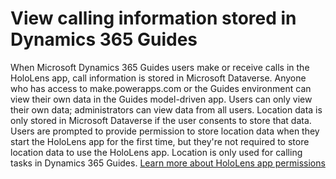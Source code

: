 # View calling information stored in Dynamics 365 Guides

When Microsoft Dynamics 365 Guides users make or receive calls in the HoloLens app, call information is stored in Microsoft Dataverse. Anyone who has access to make.powerapps.com or the Guides environment can view their own data in the Guides model-driven app. Users can only view their own data; administrators can view data from all users. 
Location data is only stored in Microsoft Dataverse if the user consents to store that data. Users are prompted to provide permission to store location data when they start the HoloLens app for the first time, but they're not required to store location data to use the HoloLens app. Location is only used for calling tasks in Dynamics 365 Guides. [Learn more about HoloLens app permissions](hololens-permissions.md)

